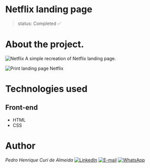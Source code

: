# Netflix landing page
>status: Completed ✅

# About the project.
![Netflix](https://img.shields.io/badge/Netflix-E50914?style=for-the-badge&logo=netflix&logoColor=white) A simple recreation of Netflix landing page.

![Print landing page Netflix](https://github.com/PedroCuri88/Netflix---Landing-page/assets/174622769/ed8ed754-9876-4046-a17f-42767fc53b61)

# Technologies used
## Front-end
- HTML
- CSS

# Author
*Pedro Henrique Curi de Almeida* [![LinkedIn](https://img.shields.io/badge/LinkedIn-0077B5?style=for-the-badge&logo=linkedin&logoColor=white)](https://www.linkedin.com/in/pedrocuri/) 
[![E-mail](https://img.shields.io/badge/Gmail-D14836?style=for-the-badge&logo=gmail&logoColor=white)](mailto:pedrohenriqueafa@gmail.com) 
[![WhatsApp](https://img.shields.io/badge/WhatsApp-25D366?style=for-the-badge&logo=whatsapp&logoColor=white)](https://wa.me/+5521982696426?text=Ol%C3%A1%2FHi%2FHola%2FHallo%2F%E4%BD%A0%E5%A5%BD%2FBonjour)
